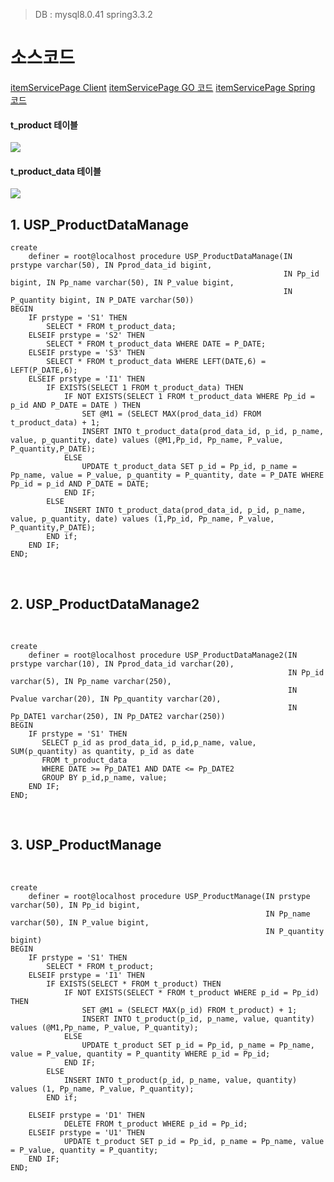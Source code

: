 
> DB : mysql8.0.41 spring3.3.2

# **소스코드**

[itemServicePage Client](https://github.com/song-geun/itemServicePage_Client)
[itemServicePage GO 코드](https://github.com/song-geun/item\_service\_page\_go)
[itemServicePage Spring 코드](https://github.com/song-geun/itemServicePage_Server)


#### **t_product 테이블**

![](https://velog.velcdn.com/images/rikoriko/post/936bedfc-7e3e-4cee-95ee-6d49af2a9dc2/image.png)

#### **t_product_data 테이블**

![](https://velog.velcdn.com/images/rikoriko/post/b54b4e42-2970-48c6-a0df-90c2d0573613/image.png)




## **1\. USP\_ProductDataManage**

```
create
    definer = root@localhost procedure USP_ProductDataManage(IN prstype varchar(50), IN Pprod_data_id bigint,
                                                             IN Pp_id bigint, IN Pp_name varchar(50), IN P_value bigint,
                                                             IN P_quantity bigint, IN P_DATE varchar(50))
BEGIN
    IF prstype = 'S1' THEN
        SELECT * FROM t_product_data;
    ELSEIF prstype = 'S2' THEN
        SELECT * FROM t_product_data WHERE DATE = P_DATE;
    ELSEIF prstype = 'S3' THEN
        SELECT * FROM t_product_data WHERE LEFT(DATE,6) = LEFT(P_DATE,6);
    ELSEIF prstype = 'I1' THEN
        IF EXISTS(SELECT 1 FROM t_product_data) THEN
            IF NOT EXISTS(SELECT 1 FROM t_product_data WHERE Pp_id = p_id AND P_DATE = DATE ) THEN
                SET @M1 = (SELECT MAX(prod_data_id) FROM t_product_data) + 1;
                INSERT INTO t_product_data(prod_data_id, p_id, p_name, value, p_quantity, date) values (@M1,Pp_id, Pp_name, P_value, P_quantity,P_DATE);
            ELSE
                UPDATE t_product_data SET p_id = Pp_id, p_name = Pp_name, value = P_value, p_quantity = P_quantity, date = P_DATE WHERE Pp_id = p_id AND P_DATE = DATE;
            END IF;
        ELSE
            INSERT INTO t_product_data(prod_data_id, p_id, p_name, value, p_quantity, date) values (1,Pp_id, Pp_name, P_value, P_quantity,P_DATE);
        END if;
    END IF;
END;
```
​
## **2\. USP\_ProductDataManage2**
​
```
create
    definer = root@localhost procedure USP_ProductDataManage2(IN prstype varchar(10), IN Pprod_data_id varchar(20),
                                                              IN Pp_id varchar(5), IN Pp_name varchar(250),
                                                              IN Pvalue varchar(20), IN Pp_quantity varchar(20),
                                                              IN Pp_DATE1 varchar(250), IN Pp_DATE2 varchar(250))
BEGIN
    IF prstype = 'S1' THEN
       SELECT p_id as prod_data_id, p_id,p_name, value, SUM(p_quantity) as quantity, p_id as date
       FROM t_product_data
       WHERE DATE >= Pp_DATE1 AND DATE <= Pp_DATE2
       GROUP BY p_id,p_name, value;
    END IF;
END;
```
​
## **3\. USP\_ProductManage**
​
```
create
    definer = root@localhost procedure USP_ProductManage(IN prstype varchar(50), IN Pp_id bigint,
                                                         IN Pp_name varchar(50), IN P_value bigint,
                                                         IN P_quantity bigint)
BEGIN
    IF prstype = 'S1' THEN
        SELECT * FROM t_product;
    ELSEIF prstype = 'I1' THEN
        IF EXISTS(SELECT * FROM t_product) THEN
            IF NOT EXISTS(SELECT * FROM t_product WHERE p_id = Pp_id) THEN
                SET @M1 = (SELECT MAX(p_id) FROM t_product) + 1;
                INSERT INTO t_product(p_id, p_name, value, quantity) values (@M1,Pp_name, P_value, P_quantity);
            ELSE
                UPDATE t_product SET p_id = Pp_id, p_name = Pp_name, value = P_value, quantity = P_quantity WHERE p_id = Pp_id;
            END IF;
        ELSE
            INSERT INTO t_product(p_id, p_name, value, quantity) values (1, Pp_name, P_value, P_quantity);
        END if;

    ELSEIF prstype = 'D1' THEN
            DELETE FROM t_product WHERE p_id = Pp_id;
    ELSEIF prstype = 'U1' THEN
            UPDATE t_product SET p_id = Pp_id, p_name = Pp_name, value = P_value, quantity = P_quantity;
    END IF;
END;
```